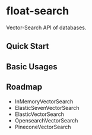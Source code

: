 # float-search
Vector-Search API of databases.

## Quick Start

## Basic Usages

## Roadmap
* InMemoryVectorSearch
* ElasticSevenVectorSearch
* ElasticVectorSearch
* OpensearchVectorSearch
* PineconeVectorSearch
